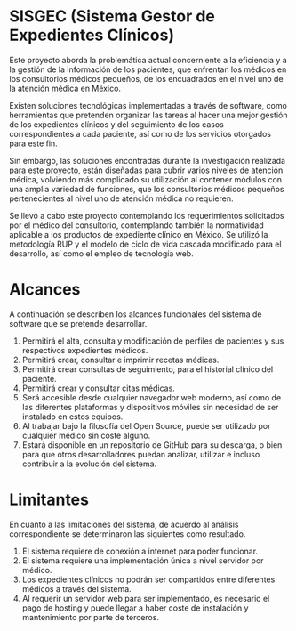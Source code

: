 # SISGEC (Sistema Gestor de Expedientes Clínicos)
Este proyecto aborda la problemática actual concerniente a la eficiencia y a la gestión de la información de los pacientes, que enfrentan los médicos en los consultorios médicos pequeños, de los encuadrados en el nivel uno de la atención médica en México.

Existen soluciones tecnológicas implementadas a través de software, como herramientas que pretenden organizar las tareas al hacer una mejor gestión de los expedientes clínicos y del seguimiento de los casos correspondientes a cada paciente, así como de los servicios otorgados para este fin.

Sin embargo, las soluciones encontradas durante la investigación realizada para este proyecto, están diseñadas para cubrir varios niveles de atención médica, volviendo más complicado su utilización al contener módulos con una amplia variedad de funciones, que los consultorios médicos pequeños pertenecientes al nivel uno de atención médica no requieren.

Se llevó a cabo este proyecto contemplando los requerimientos solicitados por el médico del consultorio, contemplando también la normatividad aplicable a los productos de expediente clínico en México. Se utilizó la metodología RUP y el modelo de ciclo de vida cascada modificado para el desarrollo, así como el empleo de tecnología web.
# Alcances
A continuación se describen los alcances funcionales del sistema de software que se pretende desarrollar.

1.  Permitirá el alta, consulta y modificación de perfiles de pacientes y sus respectivos expedientes médicos.
2.  Permitirá crear, consultar e imprimir recetas médicas.
3.  Permitirá crear consultas de seguimiento, para el historial clínico del paciente.
4.  Permitirá crear y consultar citas médicas.
5.  Será accesible desde cualquier navegador web moderno, así como de las diferentes plataformas y dispositivos móviles sin necesidad de ser instalado en estos equipos.
6.  Al trabajar bajo la filosofía del Open Source, puede ser utilizado por cualquier médico sin coste alguno.
7.  Estará disponible en un repositorio de GitHub para su descarga, o bien para que otros desarrolladores puedan analizar, utilizar e incluso contribuir a la evolución del sistema.
# Limitantes
En cuanto a las limitaciones del sistema, de acuerdo al análisis correspondiente se determinaron las siguientes como resultado.

1.  El sistema requiere de conexión a internet para poder funcionar.
2.  El sistema requiere una implementación única a nivel servidor por médico.
3.  Los expedientes clínicos no podrán ser compartidos entre diferentes médicos a través del sistema.
4.  Al requerir un servidor web para ser implementado, es necesario el pago de hosting y puede llegar a haber coste de instalación y mantenimiento por parte de terceros.
